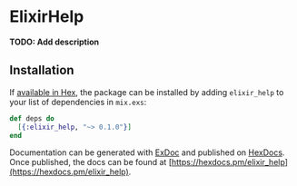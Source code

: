 # ElixirHelp

**TODO: Add description**

## Installation

If [available in Hex](https://hex.pm/docs/publish), the package can be installed
by adding `elixir_help` to your list of dependencies in `mix.exs`:

```elixir
def deps do
  [{:elixir_help, "~> 0.1.0"}]
end
```

Documentation can be generated with [ExDoc](https://github.com/elixir-lang/ex_doc)
and published on [HexDocs](https://hexdocs.pm). Once published, the docs can
be found at [https://hexdocs.pm/elixir_help](https://hexdocs.pm/elixir_help).

